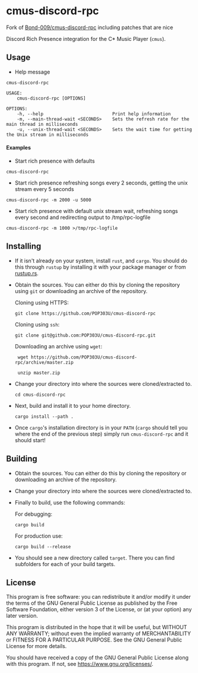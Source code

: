 # cmus-discord-rpc

Fork of [Bond-009/cmus-discord-rpc](https://github.com/Bond-009/cmus-discord-rpc) including patches that are nice

Discord Rich Presence integration for the C* Music Player (`cmus`).

## Usage

- Help message
```
cmus-discord-rpc 

USAGE:
    cmus-discord-rpc [OPTIONS]

OPTIONS:
    -h, --help                          Print help information
    -m, --main-thread-wait <SECONDS>    Sets the refresh rate for the main thread in milliseconds
    -u, --unix-thread-wait <SECONDS>    Sets the wait time for getting the Unix stream in milliseconds
```

#### Examples

- Start rich presence with defaults
``` 
cmus-discord-rpc
```

- Start rich presence refreshing songs every 2 seconds,  getting the unix stream every 5 seconds
``` 
cmus-discord-rpc -m 2000 -u 5000
```

- Start rich presence with default unix stream wait, refreshing songs every second and redirecting output to /tmp/rpc-logfile
``` 
cmus-discord-rpc -m 1000 >/tmp/rpc-logfile
```

## Installing

- If it isn't already on your system, install `rust`, and `cargo`. You should do this through `rustup` by installing it with your package manager or from [rustup.rs](https://rustup.rs).

- Obtain the sources. You can either do this by cloning the repository using `git` or downloading an archive of the repository.

  Cloning using HTTPS:

      git clone https://github.com/POP303U/cmus-discord-rpc

  Cloning using `ssh`:

      git clone git@github.com:POP303U/cmus-discord-rpc.git

  Downloading an archive using `wget`:

       wget https://github.com/POP303U/cmus-discord-rpc/archive/master.zip

       unzip master.zip

- Change your directory into where the sources were cloned/extracted to.

      cd cmus-discord-rpc

- Next, build and install it to your home directory.

      cargo install --path .

- Once `cargo`'s installation directory is in your `PATH` (`cargo` should tell you where the end of the previous step) simply run `cmus-discord-rpc` and it should start!

## Building

- Obtain the sources. You can either do this by cloning the repository or downloading an archive of the repository.

- Change your directory into where the sources were cloned/extracted to.

- Finally to build, use the following commands:

  For debugging:

      cargo build

  For production use:

      cargo build --release

- You should see a new directory called `target`. There you can find subfolders for each of your build targets.

## License

This program is free software: you can redistribute it and/or modify
it under the terms of the GNU General Public License as published by
the Free Software Foundation, either version 3 of the License, or
(at your option) any later version.

This program is distributed in the hope that it will be useful,
but WITHOUT ANY WARRANTY; without even the implied warranty of
MERCHANTABILITY or FITNESS FOR A PARTICULAR PURPOSE.  See the
GNU General Public License for more details.

You should have received a copy of the GNU General Public License
along with this program.  If not, see https://www.gnu.org/licenses/.
